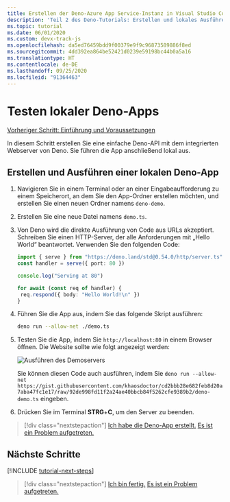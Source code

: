 ```yaml
---
title: Erstellen der Deno-Azure App Service-Instanz in Visual Studio Code
description: 'Teil 2 des Deno-Tutorials: Erstellen und lokales Ausführen der Deno-App'
ms.topic: tutorial
ms.date: 06/01/2020
ms.custom: devx-track-js
ms.openlocfilehash: da5ed76459bdd9f00379e9f9c96873589886f8ed
ms.sourcegitcommit: 4dd392ea864be52421d0239e59198bc44b0a5a16
ms.translationtype: HT
ms.contentlocale: de-DE
ms.lasthandoff: 09/25/2020
ms.locfileid: "91364463"
---
```

# <a name="test-local-deno-apps"></a>Testen lokaler Deno-Apps

[Vorheriger Schritt: Einführung und Voraussetzungen](tutorial-visual-studio-code-azure-app-service-deno-01.md)

In diesem Schritt erstellen Sie eine einfache Deno-API mit dem integrierten Webserver von Deno. Sie führen die App anschließend lokal aus.

## <a name="create-and-run-a-local-deno-app"></a>Erstellen und Ausführen einer lokalen Deno-App

1. Navigieren Sie in einem Terminal oder an einer Eingabeaufforderung zu einem Speicherort, an dem Sie den App-Ordner erstellen möchten, und erstellen Sie einen neuen Ordner namens `deno-demo`.

1. Erstellen Sie eine neue Datei namens `demo.ts`.
1. Von Deno wird die direkte Ausführung von Code aus URLs akzeptiert. Schreiben Sie einen HTTP-Server, der alle Anforderungen mit „Hello World“ beantwortet. Verwenden Sie den folgenden Code:

    ```typescript
    import { serve } from "https://deno.land/std@0.54.0/http/server.ts"
    const handler = serve({ port: 80 })

    console.log("Serving at 80")

    for await (const req of handler) {
     req.respond({ body: "Hello World!\n" })
    }
    ```

1. Führen Sie die App aus, indem Sie das folgende Skript ausführen:

    ```bash
    deno run --allow-net ./demo.ts
    ```

1. Testen Sie die App, indem Sie `http://localhost:80` in einem Browser öffnen. Die Website sollte wie folgt angezeigt werden:

    ![Ausführen des Demoservers](media/deploy-azure/deno-hello-world.png)

    Sie können diesen Code auch ausführen, indem Sie `deno run --allow-net https://gist.githubusercontent.com/khaosdoctor/cd2bbb28e682feb8d20a7aba47fc1e17/raw/92de998fd11f2a24ae40bbcb84f5262cfe9389b2/deno-demo.ts` eingeben.

1. Drücken Sie im Terminal **STRG**+**C**, um den Server zu beenden.

> [!div class="nextstepaction"]
> [Ich habe die Deno-App erstellt.](tutorial-visual-studio-code-azure-app-service-deno-03.md) [Es ist ein Problem aufgetreten.](https://www.research.net/r/PWZWZ52?tutorial=deno-deployment-azureappservice&step=create-app)

## <a name="next-steps"></a>Nächste Schritte

[!INCLUDE [tutorial-next-steps](includes/tutorial-next-steps.md)]

> [!div class="nextstepaction"]
> [Ich bin fertig.](node-howto-deploy-web-app.md) [Es ist ein Problem aufgetreten.](https://www.research.net/r/PWZWZ52?tutorial=deno-deployment-azureappservice&step=clean-up-resources)
